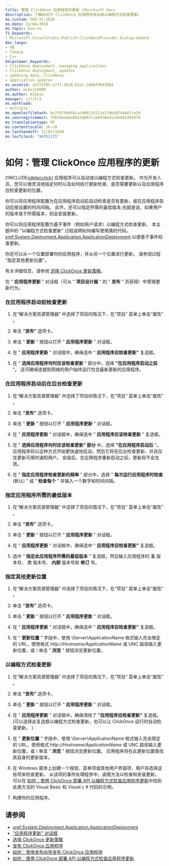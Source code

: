 ```yaml
---
title: 管理 ClickOnce 应用程序的更新 |Microsoft Docs
description: 了解如何为 ClickOnce 应用程序自动或以编程方式检查更新。
ms.custom: SEO-VS-2020
ms.date: 11/04/2016
ms.topic: how-to
f1_keywords:
- Microsoft.VisualStudio.Publish.ClickOnceProvider.Dialog.Update
dev_langs:
- VB
- CSharp
- C++
helpviewer_keywords:
- ClickOnce deployment, managing applications
- ClickOnce deployment, updates
- updating data, ClickOnce
- application updates
ms.assetid: a3f23f05-e7f1-4620-b23c-2d68f9643684
author: mikejo5000
ms.author: mikejo
manager: jillfra
ms.workload:
- multiple
ms.openlocfilehash: bc2fd7b9e58cac0b013c511e17a6a9744e87ca39
ms.sourcegitcommit: 75bfdaab9a8b23a097c1e8538ed1cde404305974
ms.translationtype: MT
ms.contentlocale: zh-CN
ms.lasthandoff: 11/07/2020
ms.locfileid: "94351175"
---
```

# <a name="how-to-manage-updates-for-a-clickonce-application"></a>如何：管理 ClickOnce 应用程序的更新
[!INCLUDE[ndptecclick](../deployment/includes/ndptecclick_md.md)] 应用程序可以自动或以编程方式检查更新。 作为开发人员，您可以很灵活地指定何时以及如何执行更新检查、是否需要更新以及应用程序应检查更新的位置。

 你可以将应用程序配置为在应用程序启动前自动检查是否有更新，或在应用程序启动后按设置的时间间隔。 此外，还可以指定所需的最低版本;也就是说，如果用户的版本低于所需版本，则会安装更新。

 你可以将应用程序配置为基于事件（例如用户请求）以编程方式检查更新。 本主题中的 "以编程方式检查更新" 过程说明如何编写使用类的代码， <xref:System.Deployment.Application.ApplicationDeployment> 以便基于事件检查更新。

 你还可以从一个位置部署你的应用程序，并从另一个位置进行更新。 请参阅过程 "指定其他更新位置"。

 有关详细信息，请参阅 [选择 ClickOnce 更新策略](../deployment/choosing-a-clickonce-update-strategy.md)。

 在 " **应用程序更新** " 对话框（可从 " **项目设计器** " 的 " **发布** " 页获得）中管理更新行为。

### <a name="to-check-for-updates-before-the-application-starts"></a>在应用程序启动前检查更新

1. 在“解决方案资源管理器” 中选择了项目的情况下，在“项目”  菜单上单击“属性” 。

2. 单击 **“发布”** 选项卡。

3. 单击 " **更新** " 按钮以打开 " **应用程序更新** " 对话框。

4. 在 " **应用程序更新** " 对话框中，确保选中 " **应用程序应检查更新"** 复选框。

5. 在 " **选择应用程序何时应该检查更新** " 部分中，选择 **"在应用程序启动之前** "。 这可确保连接到网络的用户始终运行包含最新更新的应用程序。

### <a name="to-check-for-updates-in-the-background-after-the-application-starts"></a>在应用程序启动后在后台检查更新

1. 在“解决方案资源管理器” 中选择了项目的情况下，在“项目”  菜单上单击“属性” 。

2. 单击 **“发布”** 选项卡。

3. 单击 " **更新** " 按钮以打开 " **应用程序更新** " 对话框。

4. 在 " **应用程序更新** " 对话框中，确保选中 " **应用程序应该检查更新** " 复选框。

5. 在 " **选择应用程序何时应该检查更新" 部分** 中，选择 **"在应用程序启动后** "。 应用程序将以这种方式开始更快速地启动，然后它将在后台检查更新，并且仅在更新可用时通知用户。 安装后，在应用程序重新启动之前，更新将不会生效。

6. 在 " **指定应用程序检查更新的频率** " 部分中，选择 " **每次运行应用程序时检查** (默认) " 或 " **检查每个** " 并输入一个数字和时间间隔。

### <a name="to-specify-a-minimum-required-version-for-the-application"></a>指定应用程序所需的最低版本

1. 在“解决方案资源管理器” 中选择了项目的情况下，在“项目”  菜单上单击“属性” 。

2. 单击 **“发布”** 选项卡。

3. 单击 " **更新** " 按钮以打开 " **应用程序更新** " 对话框。

4. 在 " **应用程序更新** " 对话框中，确保选中 " **应用程序应检查更新"** 复选框。

5. 选中 " **指定此应用程序所需的最低版本** " 复选框，然后输入应用程序的 **主** 版本号、 **次** 版本号、 **内部** 版本号和 **修订** 号。

### <a name="to-specify-a-different-update-location"></a>指定其他更新位置

1. 在“解决方案资源管理器” 中选择了项目的情况下，在“项目”  菜单上单击“属性” 。

2. 单击 **“发布”** 选项卡。

3. 单击 " **更新** " 按钮以打开 " **应用程序更新** " 对话框。

4. 在 " **应用程序更新** " 对话框中，确保选中 " **应用程序应检查更新"** 复选框。

5. 在 " **更新位置** " 字段中，使用 \Server\ApplicationName 格式输入完全限定的 URL，使用格式 *http://Hostname/ApplicationName* 或 UNC 路径输入更新位置，或 *\\* 单击 " **浏览** " 按钮浏览更新位置。

### <a name="to-check-for-updates-programmatically"></a>以编程方式检查更新

1. 在“解决方案资源管理器” 中选择了项目的情况下，在“项目”  菜单上单击“属性” 。

2. 单击 **“发布”** 选项卡。

3. 单击 " **更新** " 按钮以打开 " **应用程序更新** " 对话框。

4. 在 " **应用程序更新** " 对话框中，确保清除了 **"应用程序应检查更新"** 复选框。  (可以选择此复选框以编程方式检查更新，也可以让 ClickOnce 运行时自动检查更新。 ) 

5. 在 " **更新位置** " 字段中，使用 \Server\ApplicationName 格式输入完全限定的 URL，使用格式 *http://Hostname/ApplicationName* 或 UNC 路径输入更新位置，或 *\\* 单击 " **浏览** " 按钮浏览更新位置。 应用程序将在此更新位置查找其自身的更新版本。

6. 在 Windows 窗体上创建一个按钮、菜单项或其他用户界面项，用户将选择这些项来检查更新。 从该项的事件处理程序中，调用方法以检查和安装更新。 可以在 [如何：使用 ClickOnce 部署 API 以编程方式检查应用程序更新](../deployment/how-to-check-for-application-updates-programmatically-using-the-clickonce-deployment-api.md)中找到此类方法的 Visual Basic 和 Visual c # 代码的示例。

7. 构建你的应用程序。

## <a name="see-also"></a>请参阅
- <xref:System.Deployment.Application.ApplicationDeployment>
- ["应用程序更新" 对话框](/previous-versions/visualstudio/visual-studio-2010/axw1fa38(v=vs.100))
- [选择 ClickOnce 更新策略](../deployment/choosing-a-clickonce-update-strategy.md)
- [发布 ClickOnce 应用程序](../deployment/publishing-clickonce-applications.md)
- [如何：使用发布向导发布 ClickOnce 应用程序](../deployment/how-to-publish-a-clickonce-application-using-the-publish-wizard.md)
- [如何：使用 ClickOnce 部署 API 以编程方式检查应用程序更新](../deployment/how-to-check-for-application-updates-programmatically-using-the-clickonce-deployment-api.md)
